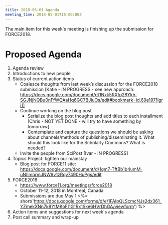 ```yaml
---
title: 2018-05-01 Agenda
meeting_time: 2018-05-01T15:00:00Z
---
```


The main item for this week's meeting is finishing up the submission for
FORCE2018.

# Proposed Agenda

1. Agenda review
2. Introductions to new people
3. Status of current action items
    - Coalesce thoughts from last week’s discussion for the FORCE2018
    submission [Katie - IN PROGRESS - see new approach:
    https://docs.google.com/document/d/1Nxk5RXfp28Ykh-SGJNjNQBu0nFfWQAaHq6GC7BJiuOs/edit#bookmark=id.69e1971igri1]
    - Continue working on the blog post
        - Serialize the blog post thoughts and add titles to each installment
        [Chris - NOT YET DONE - will try to have something by tomorrow]
        - Contemplate and capture the questions we should be asking about
        channels/methods of publishing/disseminating it. What should this look
        like for the Scholarly Commons? What is needed?
    - Invite the people from SciPost [Ivar - IN PROGRESS]
4. Topics Project: tighten our mainstay
    - Blog post for FORCE11 site:
    https://docs.google.com/document/d/1gm7-TftBb1b4umM-uNIImqrmJNW9v1zRqy7490HuPgs/edit
5. FORCE2018 
    - https://www.force11.org/meetings/force2018
    - October 11-12, 2018 in Montreal, Canada
    - Submissions are due May 1 <%=
    short('https://docs.google.com/forms/d/e/1FAIpQLScmcNJs2dx361_YZmekXNn7k8YtMKoFI1G1Rx1Ske6HVrDhGA/viewform')
    %>
6. Action items and suggestions for next week's agenda
7. Post call summary and wrap-up
